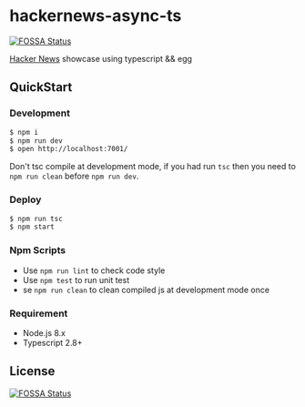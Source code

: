 # hackernews-async-ts
[![FOSSA Status](https://app.fossa.com/api/projects/git%2Bgithub.com%2Fabnernat%2Fcode-shooter-server.svg?type=shield)](https://app.fossa.com/projects/git%2Bgithub.com%2Fabnernat%2Fcode-shooter-server?ref=badge_shield)


[Hacker News](https://news.ycombinator.com/) showcase using typescript && egg

## QuickStart

### Development

```bash
$ npm i
$ npm run dev
$ open http://localhost:7001/
```

Don't tsc compile at development mode, if you had run `tsc` then you need to `npm run clean` before `npm run dev`.

### Deploy

```bash
$ npm run tsc
$ npm start
```

### Npm Scripts

- Use `npm run lint` to check code style
- Use `npm test` to run unit test
- se `npm run clean` to clean compiled js at development mode once

### Requirement

- Node.js 8.x
- Typescript 2.8+


## License
[![FOSSA Status](https://app.fossa.com/api/projects/git%2Bgithub.com%2Fabnernat%2Fcode-shooter-server.svg?type=large)](https://app.fossa.com/projects/git%2Bgithub.com%2Fabnernat%2Fcode-shooter-server?ref=badge_large)